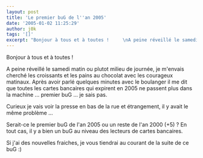 ```yaml
---
layout: post
title: 'Le premier buG de l''an 2005'
date: '2005-01-02 11:25:29'
author: j0k
tags: '[]'
excerpt: "Bonjour à tous et à toutes !     \nA peine réveillé le samedi matin ou plutot milieu de journée, je m'envais cherché les croissants et les pains au chocolat avec les courageux matinaux. Après avoir parlé quelques minutes avec le boulanger il me dit que toutes les cartes bancaires qui expirent en 2005 ne passent plus dans la machine ... premier buG ... je sais pas.      …"
---
```


Bonjour à tous et à toutes !

A peine réveillé le samedi matin ou plutot milieu de journée, je m'envais cherché les croissants et les pains au chocolat avec les courageux matinaux. Après avoir parlé quelques minutes avec le boulanger il me dit que toutes les cartes bancaires qui expirent en 2005 ne passent plus dans la machine ... premier buG ... je sais pas.

Curieux je vais voir la presse en bas de la rue et étrangement, il y avait le même problème ...

Serait-ce le premier buG de l'an 2005 ou un reste de l'an 2000 (+5) ?   En tout cas, il y a bien un buG au niveau des lecteurs de cartes bancaires.

Si j'ai des nouvelles fraiches, je vous tiendrai au courant de la suite de ce buG :)

